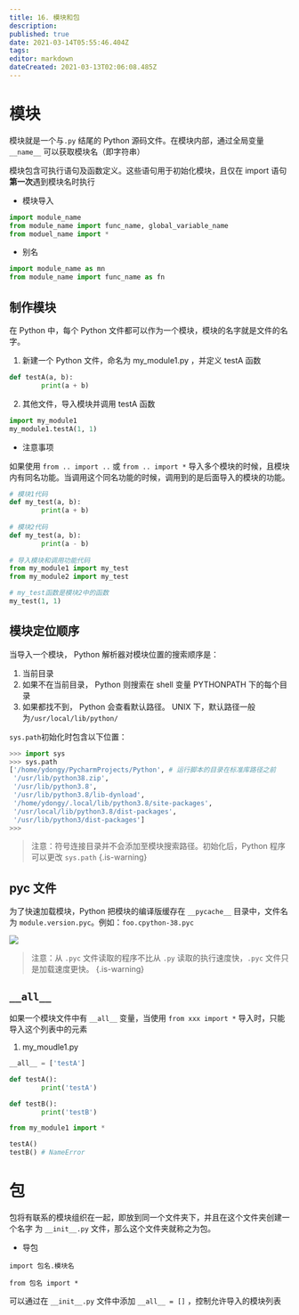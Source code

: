 ```yaml
---
title: 16. 模块和包
description: 
published: true
date: 2021-03-14T05:55:46.404Z
tags: 
editor: markdown
dateCreated: 2021-03-13T02:06:08.485Z
---
```


# 模块

模块就是一个与`.py` 结尾的 Python 源码文件。在模块内部，通过全局变量 `__name__` 可以获取模块名（即字符串）

模块包含可执行语句及函数定义。这些语句用于初始化模块，且仅在 import 语句**第一次**遇到模块名时执行

- 模块导入

```python
import module_name
from module_name import func_name, global_variable_name
from moduel_name import *
```

- 别名

```python
import module_name as mn
from module_name import func_name as fn
```

## 制作模块

在 Python 中，每个 Python ⽂件都可以作为⼀个模块，模块的名字就是⽂件的名字。


1. 新建⼀个 Python ⽂件，命名为 my_module1.py ，并定义 testA 函数

```python
def testA(a, b):
		print(a + b)
```

2. 其他文件，导入模块并调用 testA 函数

```python
import my_module1
my_module1.testA(1, 1)
```

- 注意事项

如果使⽤ `from .. import ..` 或 `from .. import *` 导⼊多个模块的时候，且模块内有同名功能。当调⽤这个同名功能的时候，调⽤到的是后⾯导⼊的模块的功能。

```python
# 模块1代码
def my_test(a, b):
		print(a + b)
    
# 模块2代码
def my_test(a, b):
		print(a - b)
    
# 导⼊模块和调⽤功能代码
from my_module1 import my_test
from my_module2 import my_test

# my_test函数是模块2中的函数
my_test(1, 1)
```

## 模块定位顺序

当导⼊⼀个模块， Python 解析器对模块位置的搜索顺序是：

1. 当前⽬录
2. 如果不在当前⽬录， Python 则搜索在 shell 变量 PYTHONPATH 下的每个⽬录
3. 如果都找不到， Python 会查看默认路径。 UNIX 下，默认路径⼀般为`/usr/local/lib/python/`

`sys.path`初始化时包含以下位置：

```python
>>> import sys
>>> sys.path
['/home/ydongy/PycharmProjects/Python', # 运行脚本的目录在标准库路径之前
 '/usr/lib/python38.zip', 
 '/usr/lib/python3.8', 
 '/usr/lib/python3.8/lib-dynload', 
 '/home/ydongy/.local/lib/python3.8/site-packages',
 '/usr/local/lib/python3.8/dist-packages', 
 '/usr/lib/python3/dist-packages']
>>>
```

> 注意：符号连接目录并不会添加至模块搜索路径。初始化后，Python 程序可以更改 `sys.path`
{.is-warning}

## pyc 文件

为了快速加载模块，Python 把模块的编译版缓存在 `__pycache__` 目录中，文件名为 `module.version.pyc`。例如：`foo.cpython-38.pyc`

![](https://s3.dualstack.us-east-2.amazonaws.com/pythondotorg-assets/media/dev/peps/pep-3147/pep-3147-1.png)

> 注意：从 `.pyc` 文件读取的程序不比从 `.py` 读取的执行速度快，`.pyc` 文件只是加载速度更快。
{.is-warning}


## `__all__`

如果⼀个模块⽂件中有 `__all__` 变量，当使⽤ `from xxx import *` 导⼊时，只能导⼊这个列表中的元素

1. my_moudle1.py

```python
__all__ = ['testA']

def testA():
		print('testA')

def testB():
		print('testB')
```

```python
from my_module1 import *

testA()
testB() # NameError
```

# 包

包将有联系的模块组织在⼀起，即放到同⼀个⽂件夹下，并且在这个⽂件夹创建⼀个名字
为 `__init__.py` ⽂件，那么这个⽂件夹就称之为包。

- 导包

```
import 包名.模块名

from 包名 import *
```

可以通过在 `__init__.py` ⽂件中添加 `__all__ = []` ，控制允许导⼊的模块列表
